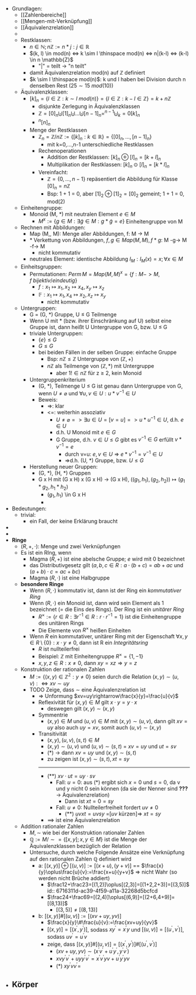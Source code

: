 - Grundlagen:
	- [[Zahlenbereiche]]
	- [[Mengen-mit-Verknüpfung]]
	- [[Äquivalenzrelation]]
	-
	- Restklassen:
		- $n \in \mathbb{N}; n \mathbb{Z} := { n \ast j : j \in \mathbb{R} }$
		- $(k, l) \in mod(n) <=> k \sim l \thinspace mod(n) <=> n|(k-l) <=> (k-l) \in n \mathbb{Z}$
			- "|" = teilt -> "n teilt"
		- damit Äquivalenzrelation mod(n) auf $\mathbb{Z}$ definiert
		- $k \sim l \thinspace mod(n)$: k und l haben bei Division durch n denselben Rest ($25\sim15 \ mod(10)$)
	- Äquivalenzklassen:
		- $[k]_n = \{l \in \mathbb{Z}: k \sim l \ mod(n)\} = \{l \in \mathbb{Z}: k - l \in \mathbb{Z}\} = k + n\mathbb{Z}$
			- disjunkte Zerlegung in Äquivalenzklassen
			- $\mathbb{Z} = [0]_n \biguplus [1]_n \biguplus ... \biguplus [n-1]_n = ^{n-1}\biguplus_k=0 [k]_n$
			- $^n[n]_n$
		- Menge der Restklassen
			- $\mathbb{Z}_n = \mathbb{Z}/n\mathbb{Z} := \{[k]_n: k \in \mathbb{R}\} = \{[0]_n, ..., [n-1]_n\}$
				- mit k=0,...,n-1 unterschiedliche Restklassen
			- Rechenoperationen
				- Addition der Restklassen: $[k]_{n} \oplus [l]_{n}=[k+l]_{n}$
				- Multiplikation der Restklassen: $[k]_{n} \odot [l]_{n}=[k \ast l]_{n}$
			- Vereinfacht:
				- $\mathbb{Z} = \{0, ..., n-1\}$ repäsentiert die Abbildung für Klasse $[0]_n = n\mathbb{Z}$
				- Bsp: 1 + 1 = 0, aber $[1]_2 \oplus [1]_2 = [0]_2$ gemeint; 1 + 1 = 0, mod(2)
	- Einheitengruppe:
		- Monoid (M, *) mit neutralen Element $e \in M$
			- $M^x := \{g \in M: \exists \widetilde{g} \in M: g \ast \widetilde{g} = e\}$ Einheitengruppe von M
	- Rechnen mit Abbildungen:
		- Map (M,, M): Menge aller Abbildungen, f: M -> M
		- $\ast$ Verkettung von Abbildungen, $f,g \in Map(M, M), f \ast g$: M -g-> M -f-> M
			- nicht kommutativ
		- neutrales Element: identische Abbildung $I_M: I_M(x) = x; \forall x \in M$
	- Einheitsgruppen:
		- Permutationen: $Perm \, M = Map(M, M)^x = \{f: M -> M, f \  bijektiv / eindeutig\}$
			- $f: x_1 \mapsto x_1, x_2 \mapsto x_4, x_y \mapsto x_z$
			- $\mathbb{F}: x_1 \mapsto x_1 ,x_4 \mapsto x_2, x_z \mapsto x_y$
				- nicht kommutativ
	- Untergruppen:
		- G = (G, $\ast$) Gruppe, U $\leq$ G Teilmenge
		- Wenn U mit $\ast$ (bzw. ihrer Einschränkung auf U) selbst eine Gruppe ist, dann heißt U Untergruppe von G, bzw. U $\leq$ G
		- triviale Untergruppen:
			- $\{e\} \leq G$
			- $G \leq G$
			- bei beiden Fällen in der selben Gruppe: einfache Gruppe
				- Bsp: $n\mathbb{Z} \leq \mathbb{Z}$ Untergruppe von $(\mathbb{Z}, +)$
				- $n\mathbb{Z}$ als Teilmenge von $(\mathbb{Z}, \ast)$  mit Untergruppe
					- aber $1 ! \in n\mathbb{Z}$ für z $\geq$ 2, kein Monoid
		- Untergruppenkriterium
			- (G, $\ast$), Teilmenge U $\leq$ G ist genau dann Untergruppe von G, wenn $U \neq \varnothing$ und $\forall u, v \in U: u \ast v^{-1} \in U$
			- Beweis:
				- =>: klar
				- <=: weiterhin assoziativ
					- $U \neq \varnothing => \exists u \in U =[v=u]=> u \ast u^{-1} \in U$, d.h. $e \in U$
					- d.h. U Monoid mit $e \in G$
					- G Gruppe, d.h. $v \in U \leq G$ gibt es $v^{-1} \in G$ erfüllt $v \ast v^{-1} = e$
						- durch v=u: $e,v \in U$ => $e \ast v^{-1} = v^{-1} \in U$
						- =>d.h. (U, $\ast$) Gruppe, bzw. $U \leq G$
		- Herstellung neuer Gruppen:
			- (G, $\ast$), (H, *) Gruppen
			- G x H mit (G x H) x (G x H) -> (G x H), $((g_1, h_1), (g_2, h_2)) \mapsto (g_1 \ast g_2, h_1 \ast h_2)$
				- $(g_1, h_1)$ \in G x H
				-
- Bedeutungen:
	- trivial:
		- ein Fall, der keine Erklärung braucht
-
-
- **Ringe**
	- $(R,+,\cdot)$: Menge und zwei Verknüpfungen
	- Es ist ein RIng, wenn
		- Magma $(R,+)$ ist eine abelsche Gruppe; $e$ wird mit 0 bezeichnet
		- das Distributivgesetz gilt ($a,b,c\in R:a\cdot(b+c)=ab+ac$ und $(a+b)\cdot c=ac+bc$)
		- Magma $(R,\cdot)$ ist eine Halbgruppe
	- **besondere Ringe**
		- Wenn $(R,\cdot)$ kommutativ ist, dann ist der Ring ein *kommutativer Ring*
		- Wenn $(R,\cdot)$ ein Monoid ist, dann wird sein Element als 1 bezeichnet (= die Eins des Rings). Der Ring ist ein *unitärer Ring*
			- $R^{\times}:=\lbrace r\in R:\exists r^{-1}\in R:r\cdot r^{-1}=1\rbrace$ ist die Einheitengruppe des unitären Rings
			- Die Elemente von $R^{\times}$ heißen Einheiten
		- Wenn $R$ ein kommutativer, unitärer Ring mit der Eigenschaft $\forall x,y\in R\setminus\lbrace0\rbrace:x\cdot y\neq0$, dann ist R ein *Integritätsring*
			- $R$ ist nullteilerfrei
			- Beispiel: $\mathbb{Z}$ mit Einheitengruppe $R^{\times}=\lbrace1,-1\rbrace$
			- $x,y,z\in R:x\neq0$, dann $xy=xz\Rightarrow y=z$
	- Konstruktion der rationalen Zahlen
		- $M:=\lbrace(x,y)\in\mathbb{Z^2}:y\neq0\rbrace$ seien durch die Relation $(x,y)\sim(u,v):\Leftrightarrow xv\sim uy$
		- TODO Zeige, dass $\sim$ eine Äquivalenzrelation ist
			- => Unformung $xv=uy\rightarrow\frac{x}{y}=\frac{u}{v}$
			- Reflexivität für $(x,y)\in M$ gilt $x\cdot y=y\cdot x$
				- deswegen gilt $(x,y)\sim(x,y)$
			- Symmentrie
				- $(x,y)\in M$ und $(u,v)\in M$ mit $(x,y)\sim(u,v)$, dann gilt $xv=uy$ also auch $uy=xv$, somit auch $(u,v)\sim(x,y)$
			- Transitivität
				- $(x,y),(u,v),(s,t)\in M$
				- $(x,y)\sim(u,v)$ und $(u,v)\sim(s,t)$ = $xv=uy$ und $ut=sv$
				- $(\ast)$ -> dann $xv=uy$ und $(x,y)\sim(s,t)$
				- zu zeigen ist $(x,y)\sim(s,t),xt=sy$
				- --
				- $(\ast\ast)$ $xv\cdot ut=uy\cdot sv$
					- Fall: $u=0$: aus $(\ast)$ ergibt sich $x=0$ und $s=0$, da v und y nicht 0 sein können (da sie der Nenner sind **???** -> Äquivalenzrelation)
						- Dann ist $xt=0=sy$
					- Fall: $u\neq0$: Nullteilerfreiheit fordert $uv\neq0$
						- $(\ast\ast)$ $uvxt=uvsy$ =[$uv$ kürzen]=> $xt=sy$
				- ==> ist eine Äquivalenzrelation
	- Addition rationaler Zahlen
		- $M,\sim$ wie bei der Konstruktion rationaler Zahlen
		- $\mathbb{Q}:=M/\sim=\lbrace[x,y];x,y\in M\rbrace$ ist die Menge der Äquivalenzklassen bezüglich der Relation
		- Untersuche, durch welche Folgende Ansätze eine Verknüpfung auf den rationalen Zahlen $\mathbb{Q}$ definiert wird
			- a: $[(x,y)]\oplus[(u,v)]:=[(x+u),(y+v)]$ == $\frac{x}{y}\oplus\frac{u}{v}:=\frac{x+u}{y+v}$ => nicht Wahr (so werden nicht Brüche addiert)
				- $\frac12+\frac23=[(1,2)]\oplus[(2,3)]=[(1+2,2+3)]=[(3,5)]$
				  id:: 6716311d-ac39-4f59-a11a-32268d5bcfcd
				- $\frac24+\frac69=[(2,4)]\oplus[(6,9)]=[(2+6,4+9)]=[(8,13)]$
					- $[(3,5)]\neq[(8,13)]$
			- b: $[(x,y)]\#[(u,v)]:=[(xv+uy,yv)]$
				- $\frac{x}{y}\#\frac{u}{v}:=\frac{xv+uy}{yv}$
				- $[(x,y)]=[(x^{\prime},y^{\prime})]$, sodass $xy^{\prime}=x^{\prime}y$ und $[(u,v)]=[(u^{\prime},v^{\prime})]$, sodass $uv^{\prime}=u^{\prime}v$
				- zeige, dass $[(x,y)]\#[(u,v)]=[(x^{\prime},y^{\prime})]\#[(u^{\prime},v^{\prime})]$
					- $(xv+uy,yv)\sim(x^{\prime}v^{\prime}+u^{\prime}y^{\prime},y^{\prime}v^{\prime})$
					- $xvy^{\prime}v^{\prime}+uyy^{\prime}v^{\prime}=x^{\prime}v^{\prime}yv+u^{\prime}y^{\prime}yv$
					- $(\ast)$ $xy^{\prime}vv^{\prime}=$
- **Körper**
	-